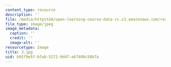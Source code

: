 ```yaml
---
content_type: resource
description: ''
file: /media/https%3A/open-learning-course-data-rc.s3.amazonaws.com/res-14-001-abdul-latif-jameel-poverty-action-lab-executive-training-evaluating-social-programs-2009-spring-2009/b92f9e5fbfab52729d47e67408c58b7a_3.jpg
file_type: image/jpeg
image_metadata:
  caption: ''
  credit: ''
  image-alt: ''
resourcetype: Image
title: 3.jpg
uid: b92f9e5f-bfab-5272-9d47-e67408c58b7a
---
```

